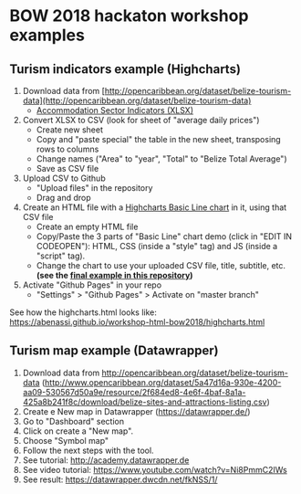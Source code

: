 # BOW 2018 hackaton workshop examples

## Turism indicators example (Highcharts)

1. Download data from [http://opencaribbean.org/dataset/belize-tourism-data](http://opencaribbean.org/dataset/belize-tourism-data)
    + [Accommodation Sector Indicators (XLSX)](http://www.opencaribbean.org/dataset/5a47d16a-930e-4200-aa09-530567d50a9e/resource/2a0cff37-c9d8-4a03-ab4a-2082d0993826/download/accommodation-sector-indicators.xlsx)
2. Convert XLSX to CSV (look for sheet of "average daily prices")
    + Create new sheet
    + Copy and "paste special" the table in the new sheet, transposing rows to columns
    + Change names ("Area" to "year", "Total" to "Belize Total Average")
    + Save as CSV file
3. Upload CSV to Github
    + "Upload files" in the repository
    + Drag and drop
4. Create an HTML file with a [Highcharts Basic Line chart](https://www.highcharts.com/demo/line-basic) in it, using that CSV file
    + Create an empty HTML file
    + Copy/Paste the 3 parts of "Basic Line" chart demo (click in "EDIT IN CODEOPEN"): HTML, CSS (inside a "style" tag) and JS (inside a "script" tag).
    + Change the chart to use your uploaded CSV file, title, subtitle, etc. **(see the [final example in this repository](https://github.com/abenassi/workshop-html-bow2018/blob/master/highcharts.html))**
5. Activate "Github Pages" in your repo
    + "Settings" > "Github Pages" > Activate on "master branch"

See how the highcharts.html looks like: https://abenassi.github.io/workshop-html-bow2018/highcharts.html

## Turism map example (Datawrapper)

1. Download data from http://opencaribbean.org/dataset/belize-tourism-data (http://www.opencaribbean.org/dataset/5a47d16a-930e-4200-aa09-530567d50a9e/resource/2f684ed8-4e6f-4baf-8a1a-425a8b241f8c/download/belize-sites-and-attractions-listing.csv) 
2. Create e New map in Datawrapper (https://datawrapper.de/)
3. Go to "Dashboard" section
4. Click on create a "New map".
5. Choose "Symbol map"
6. Follow the next steps with the tool.
7. See tutorial: http://academy.datawrapper.de
8. See video tutorial: https://www.youtube.com/watch?v=Ni8PmmC2IWs
9. See result: https://datawrapper.dwcdn.net/fkNSS/1/

